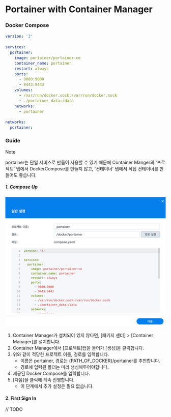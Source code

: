 # Portainer with Container Manager

### Docker Compose
```yaml
version: '3'

services:
  portainer:
    image: portainer/portainer-ce
    container_name: portainer
    restart: always
    ports:
      - 9000:9000
      - 9443:9443
    volumes:
      - /var/run/docker.sock:/var/run/docker.sock
      - ./portainer_data:/data
    networks:
      - portainer

networks:
  portainer:
```

### Guide
> [!NOTE]  
> portainer는 단일 서비스로 만들어 사용할 수 있기 때문에 Container Manger의 '프로젝트' 탭에서 DockerCompose를 만들지 않고, '컨테이너' 탭에서 직접 컨테이너를 만들어도 좋습니다.

##### 1. Compose Up
![fig.00](./Image/00_Portainer_00.jpg)
1. Container Manager가 설치되어 있지 않다면, [패키지 센터] > [Container Manager]를 설치합니다.
2. Container Manager에서 [프로젝트]탭을 들어가 [생성]을 클릭합니다.
3. 위와 같이 적당한 프로젝트 이름, 경로를 입력합니다.
    - 이름은 portainer, 경로는 {PATH_OF_DOCKER}/portainer를 추천합니다.
    - 경로에 입력된 폴더는 미리 생성해두어야합니다.
4. 제공된 Docker Compose를 입력합니다.
5. [다음]을 클릭해 계속 진행합니다.
    - 이 단계에서 추가 설정은 필요 없습니다.

#### 2. First Sign In
// TODO